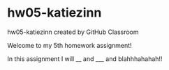 # hw05-katiezinn
hw05-katiezinn created by GitHub Classroom

Welcome to my 5th homework assignment!

In this assignment I will __ and ___ and blahhhahahah!!
